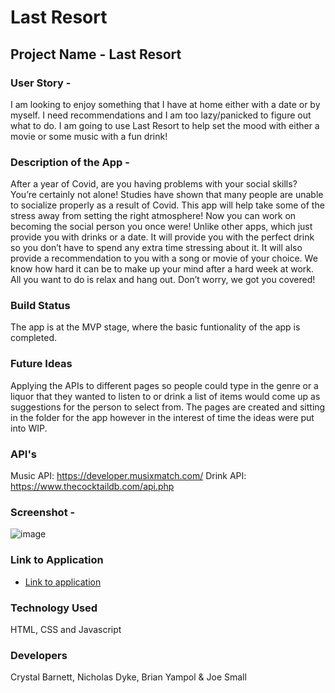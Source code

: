 #  Last Resort  

## Project Name - Last Resort 

### User Story - 
I am looking to enjoy something that I have at home either with a date or by myself. I need recommendations and I am too lazy/panicked to figure out what to do. I am going to use Last Resort to help set the mood with either a movie or some music with a fun drink!

### Description of the App - 
After a year of Covid, are you having problems with your social skills? You’re certainly not alone! Studies have shown that many people are unable to socialize properly as a result of Covid. This app will help take some of the stress away from setting the right atmosphere! Now you can work on becoming the social person you once were! Unlike other apps, which just provide you with drinks or a date. It will provide you with the perfect drink so you don’t have to spend any extra time stressing about it. It will also provide a recommendation to you with a song or movie of your choice. We know how hard it can be to make up your mind after a hard week at work. All you want to do is relax and hang out. Don’t worry, we got you covered!


### Build Status 
The app is at the MVP stage, where the basic funtionality of the app is completed.

### Future Ideas 
Applying the APIs to different pages so people could type in the genre or a liquor that they wanted to listen to or drink a list of items would come up as suggestions for the person to select from. The pages are created and sitting in the folder for the app however in the interest of time the ideas were put into WIP.

### API's 
Music API: https://developer.musixmatch.com/
Drink API: https://www.thecocktaildb.com/api.php

### Screenshot -
![image](https://user-images.githubusercontent.com/63420051/111835730-b0bf5580-88cb-11eb-990b-ec887fd8f545.png)

### Link to Application 
- [Link to application](https://crystal-g-b.github.io/Last-Resort/)

### Technology Used
HTML, CSS and Javascript

### Developers 
Crystal Barnett, Nicholas Dyke, Brian Yampol & Joe Small 


